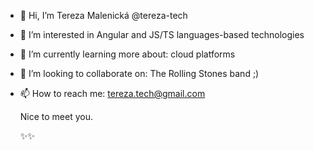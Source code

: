 - 👋 Hi, I’m Tereza Malenická @tereza-tech
- 👀 I’m interested in Angular and JS/TS languages-based technologies
- 🌱 I’m currently learning more about: cloud platforms
- 💞️ I’m looking to collaborate on: The Rolling Stones band ;)
- 📫 How to reach me: tereza.tech@gmail.com

     Nice to meet you.
     
     
     
     
     ✨✨

